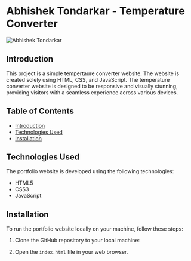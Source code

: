 # Abhishek Tondarkar - Temperature Converter

![Abhishek Tondarkar](ss.png)

## Introduction

This project is a simple tempertaure converter website. The website is created solely using HTML, CSS, and JavaScript. The temperature converter website is designed to be responsive and visually stunning, providing visitors with a seamless experience across various devices.


## Table of Contents

- [Introduction](#introduction)
- [Technologies Used](#technologies-used)
- [Installation](#installation)



## Technologies Used

The portfolio website is developed using the following technologies:

- HTML5
- CSS3
- JavaScript

## Installation

To run the portfolio website locally on your machine, follow these steps:

1. Clone the GitHub repository to your local machine:
   
2. Open the `index.html` file in your web browser.
